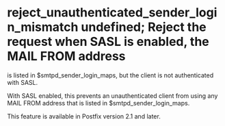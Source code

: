 # reject_unauthenticated_sender_login_mismatch undefined;  Reject the request when SASL is enabled, the MAIL FROM address
is listed in $smtpd_sender_login_maps, but the client is not
authenticated with SASL.

With SASL enabled, this prevents an unauthenticated client from
using any MAIL FROM address that is listed in $smtpd_sender_login_maps.

This feature is available in Postfix version 2.1 and later.